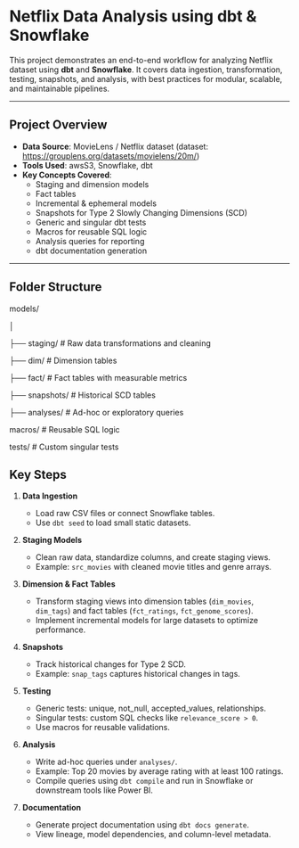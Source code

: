 # Netflix Data Analysis using dbt & Snowflake

This project demonstrates an end-to-end workflow for analyzing Netflix dataset using **dbt** and **Snowflake**. It covers data ingestion, transformation, testing, snapshots, and analysis, with best practices for modular, scalable, and maintainable pipelines.

---

## Project Overview

- **Data Source**: MovieLens / Netflix dataset (dataset: https://grouplens.org/datasets/movielens/20m/)
- **Tools Used**: awsS3,  Snowflake, dbt
- **Key Concepts Covered**:
  - Staging and dimension models
  - Fact tables
  - Incremental & ephemeral models
  - Snapshots for Type 2 Slowly Changing Dimensions (SCD)
  - Generic and singular dbt tests
  - Macros for reusable SQL logic
  - Analysis queries for reporting
  - dbt documentation generation

---

## Folder Structure
models/

│

├── staging/ # Raw data transformations and cleaning

├── dim/ # Dimension tables

├── fact/ # Fact tables with measurable metrics

├── snapshots/ # Historical SCD tables

├── analyses/ # Ad-hoc or exploratory queries

macros/ # Reusable SQL logic

tests/ # Custom singular tests

## Key Steps

1. **Data Ingestion**
   - Load raw CSV files or connect Snowflake tables.
   - Use `dbt seed` to load small static datasets.

2. **Staging Models**
   - Clean raw data, standardize columns, and create staging views.
   - Example: `src_movies` with cleaned movie titles and genre arrays.

3. **Dimension & Fact Tables**
   - Transform staging views into dimension tables (`dim_movies`, `dim_tags`) and fact tables (`fct_ratings`, `fct_genome_scores`).
   - Implement incremental models for large datasets to optimize performance.

4. **Snapshots**
   - Track historical changes for Type 2 SCD.
   - Example: `snap_tags` captures historical changes in tags.

5. **Testing**
   - Generic tests: unique, not_null, accepted_values, relationships.
   - Singular tests: custom SQL checks like `relevance_score > 0`.
   - Use macros for reusable validations.

6. **Analysis**
   - Write ad-hoc queries under `analyses/`.
   - Example: Top 20 movies by average rating with at least 100 ratings.
   - Compile queries using `dbt compile` and run in Snowflake or downstream tools like Power BI.

7. **Documentation**
   - Generate project documentation using `dbt docs generate`.
   - View lineage, model dependencies, and column-level metadata.
